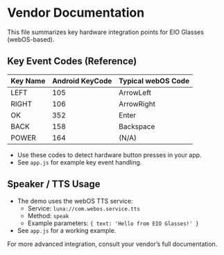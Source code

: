 # Vendor Documentation

This file summarizes key hardware integration points for EIO Glasses (webOS-based).

## Key Event Codes (Reference)

| Key Name | Android KeyCode | Typical webOS Code |
|----------|-----------------|--------------------|
| LEFT     | 105             | ArrowLeft          |
| RIGHT    | 106             | ArrowRight         |
| OK       | 352             | Enter              |
| BACK     | 158             | Backspace          |
| POWER    | 164             | (N/A)              |

- Use these codes to detect hardware button presses in your app.
- See `app.js` for example key event handling.

## Speaker / TTS Usage

- The demo uses the webOS TTS service:
  - Service: `luna://com.webos.service.tts`
  - Method: `speak`
  - Example parameters: `{ text: 'Hello from EIO Glasses!' }`
- See `app.js` for a working example.

For more advanced integration, consult your vendor’s full documentation. 